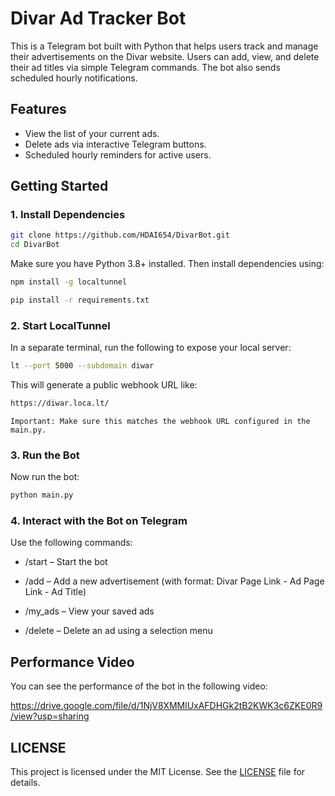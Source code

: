 # Divar Ad Tracker Bot

This is a Telegram bot built with Python that helps users track and manage their advertisements on the Divar website. Users can add, view, and delete their ad titles via simple Telegram commands. The bot also sends scheduled hourly notifications.

## Features
- View the list of your current ads.
- Delete ads via interactive Telegram buttons.
- Scheduled hourly reminders for active users.

## Getting Started

### 1. Install Dependencies

```bash
git clone https://github.com/HDAI654/DivarBot.git
cd DivarBot
```

Make sure you have Python 3.8+ installed. Then install dependencies using:

```bash
npm install -g localtunnel

pip install -r requirements.txt
```

### 2. Start LocalTunnel
In a separate terminal, run the following to expose your local server:
```bash
lt --port 5000 --subdomain diwar
```
This will generate a public webhook URL like:
```bash
https://diwar.loca.lt/
```
    Important: Make sure this matches the webhook URL configured in the main.py.

### 3. Run the Bot
Now run the bot:
```bash
python main.py
```

### 4. Interact with the Bot on Telegram
Use the following commands:

- /start – Start the bot

- /add – Add a new advertisement (with format:  Divar Page Link - Ad Page Link - Ad Title)

- /my_ads – View your saved ads

- /delete – Delete an ad using a selection menu

## Performance Video
You can see the performance of the bot in the following video:

https://drive.google.com/file/d/1NjV8XMMlUxAFDHGk2tB2KWK3c6ZKE0R9/view?usp=sharing


## LICENSE
This project is licensed under the MIT License. See the [LICENSE](LICENSE) file for details.